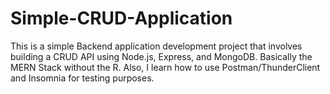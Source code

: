 # Simple-CRUD-Application
This is a simple Backend application development project that involves building a CRUD API using Node.js, Express, and MongoDB. Basically the MERN Stack without the R. Also, I learn how to use Postman/ThunderClient and Insomnia for testing purposes.
